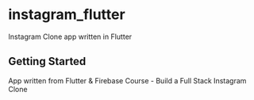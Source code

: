# instagram_flutter

Instagram Clone app written in Flutter

## Getting Started

App written from Flutter & Firebase Course - Build a Full Stack Instagram Clone
